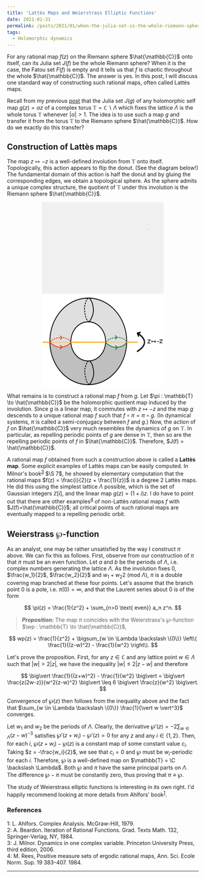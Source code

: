 ```yaml
---
title: 'Lattès Maps and Weierstrass Elliptic Functions'
date: 2021-01-31
permalink: /posts/2021/01/when-the-julia-set-is-the-whole-riemann-sphere/
tags:
  - Holomorphic dynamics
---
```


For any rational map $f(z)$ on the Riemann sphere $\hat{\mathbb{C}}$ onto itself, can its Julia set $J(f)$ be the whole Riemann sphere? When it is the case, the Fatou set $F(f)$ is empty and it tells us that $f$ is chaotic throughout the whole $\hat{\mathbb{C}}$. The answer is yes. In this post, I will discuss one standard way of constructing such rational maps, often called Lattès maps.

Recall from my previous [post](/posts/2021/01/holomorphic_maps_on_complex_tori/) that the Julia set $J(g)$ of any holomorphic self map $g(z) = \alpha z$ of a complex torus $\mathbb{T} = \mathbb{C} \backslash \Lambda$ which fixes the lattice $\Lambda$ is the whole torus $\mathbb{T}$ whenever $\vert \alpha \vert > 1$. The idea is to use such a map $g$ and transfer it from the torus $\mathbb{T}$ to the Riemann sphere $\hat{\mathbb{C}}$. How do we exactly do this transfer?

## Construction of Lattès maps

The map $z \mapsto -z$ is a well-defined involution from $\mathbb{T}$ onto itself. Topologically, this action appears to flip the donut. (See the diagram below!) The fundamental domain of this action is half the donut and by gluing the corresponding edges, we obtain a topological sphere. As the sphere admits a unique complex structure, the quotient of $\mathbb{T}$ under this involution is the Riemann sphere $\hat{\mathbb{C}}$.

<p align="center">
  <img src="/images/iteratedpreimages01.gif" width="320" height="240" /> <img src="/images/flipping_donut.png" width="320" height="240" />
</p>

What remains is to construct a rational map $f$ from $g$. Let $\pi : \mathbb{T} \to \hat{\mathbb{C}}$ be the holomorphic quotient map induced by the involution. Since $g$ is a linear map, it commutes with $z \mapsto -z$ and the map $g$ descends to a unique rational map $f$ such that $f\circ \pi = \pi \circ g$. (In dynamical systems, $\pi$ is called a semi-conjugacy between $f$ and $g$.) Now, the action of $f$ on $\hat{\mathbb{C}}$ very much resembles the dynamics of $g$ on $\mathbb{T}$. In particular, as repelling periodic points of $g$ are dense in $\mathbb{T}$, then so are the repelling periodic points of $f$ in $\hat{\mathbb{C}}$. Therefore, $J(f) = \hat{\mathbb{C}}$.

A rational map $f$ obtained from such a construction above is called a **Lattès map**. Some explicit examples of Lattès maps can be easily computed. In Milnor's book<sup>[3](#fn3)</sup> $\S 7$, he showed by elementary computation that the rational maps $f(z) = \frac{i}{2}(z + \frac{1}{z})$ is a degree $2$ Lattès maps. He did this using the simplest lattice $\Lambda$ possible, which is the set of Gaussian integers $\mathbb{Z}[i]$, and the linear map $g(z)=(1+i)z$. I do have to point out that there are other examples<sup>[4](#fn4)</sup> of non-Lattès rational maps $f$ with $J(f)=\hat{\mathbb{C}}$; all critical points of such rational maps are eventually mapped to a repelling periodic orbit.

## Weierstrass $\wp$-function
As an analyst, one may be rather unsatisfied by the way I construct $\pi$ above. We can fix this as follows. First, observe from our construction of $\pi$ that $\pi$ must be an even function. Let $a$ and $b$ be the periods of $\Lambda$, i.e. complex numbers generating the lattice $\Lambda$. As the involution fixes $0$, $\frac{w_1}{2}$, $\frac{w_2}{2}$ and ${w_1+w_2}{2}$ (mod $\Lambda$), $\pi$ is a double covering map branched at these four points. Let's assume that the branch point $0$ is a pole, i.e. $\pi(0)=\infty$, and that the Laurent series about $0$ is of the form

$$
\pi(z) = \frac{1}{z^2} + \sum_{n>0 \text{ even}} a_n z^n.
$$

> **_Proposition:_** The map $\pi$ coincides with the Weierstrass's $\wp$-function $\wp : \mathbb{T} \to \hat{\mathbb{C}}$,

$$
wp(z) = \frac{1}{z^2} + \bigsum_{w \in \Lambda \backslash \{0\}} \left\( \frac{1}{(z-w)^2} - \frac{1}{w^2} \right\).
$$

Let's prove the proposition. First, for any $z \in \mathbb{C}$ and any lattice point $w \in \Lambda$ such that $\vert w \vert > 2 \vert z \vert$, we have the inequality $\vert w \vert \leq 2 \vert z-w \vert$ and therefore

$$
\big\vert \frac{1}{(z+w)^2} - \frac{1}{w^2} \big\vert = \big\vert \frac{z(2w-z)}{w^2(z-w)^2} \big\vert \leq 6 \big\vert \frac{z}{w^2} \big\vert.
$$

Convergence of $\wp(z)$ then follows from the inequality above and the fact that $\sum_{w \in \Lambda \backslash \{0\}} \frac{1}{\vert w \vert^3}$ converges.

Let $w_1$ and $w_2$ be the periods of $\Lambda$. Clearly, the derivative $\wp'(z) = - 2 \sum_{w \in \Lambda} (z-w)^{-3}$ satisfies $\wp'(z+w_i) - \wp'(z) = 0$ for any $z$ and any $i \in \{1,2\}$. Then, for each $i$, $\wp(z+w_i)-\wp(z)$ is a constant map of some constant value $c_i$. Taking $z = -\frac{w_i}{2}$, we see that $c_i = 0$ and $\wp$ must be $w_i$-periodic for each $i$. Therefore, $\wp$ is a well-defined map on $\mathbb{T} = \C \backslash \Lambda$. Both $\wp$ and $\pi$ have the same principal parts on $\Lambda$. The difference $\wp - \pi$ must be constantly zero, thus proving that $\pi \equiv \wp$.

The study of Weierstrass elliptic functions is interesting in its own right. I'd happily recommend looking at more details from Ahlfors' book<sup>[1](#fn1)</sup>.

### References

<a name="fn1">1</a>: L. Ahlfors. Complex Analysis. McGraw-Hill, 1979.  
<a name="fn2">2</a>: A. Beardon. Iteration of Rational Functions. Grad. Texts Math. 132, Springer-Verlag, NY, 1984.  
<a name="fn3">3</a>: J. Milnor. Dynamics in one complex variable. Princeton University Press, third edition, 2006.  
<a name="fn4">4</a>: M. Rees, Positive measure sets of ergodic rational maps, Ann. Sci. Ecole Norm. Sup. 19 383–407. 1984.  

------

